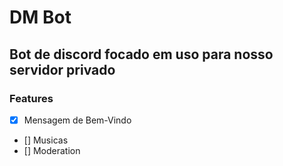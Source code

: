 # DM Bot

## Bot de discord focado em uso para nosso servidor privado 

### Features

- [x] Mensagem de Bem-Vindo
- [] Musicas
- [] Moderation
 